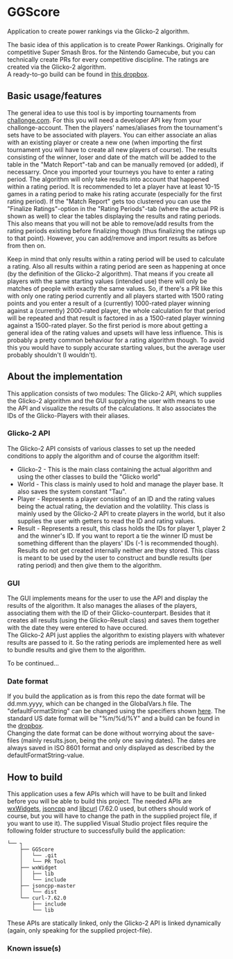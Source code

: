 # GGScore
Application to create power rankings via the Glicko-2 algorithm.

The basic idea of this application is to create Power Rankings.
Originally for competitive Super Smash Bros. for the Nintendo Gamecube, but you can technically create PRs for every competitive discipline.
The ratings are created via the Glicko-2 algorithm.  
A ready-to-go build can be found in [this dropbox][Download link for build].

## Basic usage/features

The general idea to use this tool is by importing tournaments from [challonge.com](https://www.challonge.com/). For this you will need a developer API key from your challonge-account.
Then the players' names/aliases from the tournament's sets have to be associated with players. You can either associate an alias with an existing player or create a new one (when importing the first tournament you will have to create all new players of course). The results consisting of the winner, loser and date of the match will be added to the table in the "Match Report"-tab and can be manually removed (or added), if necessarry. 
Once you imported your tourneys you have to enter a rating period. The algorithm will only take results into account that happened within a rating period. It is recommended to let a player have at least 10-15 games in a rating period to make his rating accurate (especially for the first rating period).
If the "Match Report" gets too clustered you can use the "Finalize Ratings"-option in the "Rating Periods"-tab (where the actual PR is shown as well) to clear the tables displaying the results and rating periods. This also means that you will not be able to remove/add results from the rating periods existing before finalizing though (thus finalizing the ratings up to that point). However, you can add/remove and import results as before from then on.

Keep in mind that only results within a rating period will be used to calculate a rating.
 Also all results within a rating period are seen as happening at once (by the definition of the Glicko-2 algorithm). That means if you create all players with the same starting values (intended use) there will only be matches of people with exactly the same values. So, if there's a PR like this with only one rating period currently and all players started with 1500 rating points and you enter a result of a (currently) 1000-rated player winning against a (currently) 2000-rated player, the whole calculation for that period will be repeated and that result is factored in as a 1500-rated player winning against a 1500-rated player. 
 So the first period is more about getting a general idea of the rating values and upsets will have less influence. 
 This is probably a pretty common behaviour for a rating algorithm though. To avoid this you would have to supply accurate starting values, but the average user probably shouldn't (I wouldn't).
 
 
## About the implementation
 
 This application consists of two modules: The Glicko-2 API, which supplies the Glicko-2 algorithm and the GUI supplying the user with means to use the API and visualize the results of the calculations. It also associates the IDs of the Glicko-Players with their aliases.
 
 ### Glicko-2 API
 
 The Glicko-2 API consists of various classes to set up the needed conditions to apply the algorithm and of course the algorithm itself:
 
 - Glicko-2 -
This is the main class containing the actual algorithm and using the other classes to build the "Glicko world"
 - World -
 This class is mainly used to hold and manage the player base. It also saves the system constant "Tau".
 - Player -
 Represents a player consisting of an ID and the rating values being the actual rating, the deviation and the volatility.
 This class is mainly used by the Glicko-2 API to create players in the world, but it also supplies the user with getters to read the ID and rating values.
 - Result -
 Represents a result, this class holds the IDs for player 1, player 2 and the winner's ID. If you want to report a tie the winner ID must be something different than the players' IDs (-1 is recommended though).
 Results do not get created internally neither are they stored. This class is meant to be used by the user to construct and bundle results (per rating period) and then give them to the algorithm.
 
 ### GUI
 
 The GUI implements means for the user to use the API and display the results of the algorithm. It also manages the aliases of the players, associating them with the ID of their Glicko-counterpart. 
 Besides that it creates all results (using the Glicko-Result class) and saves them together with the date they were entered to have occured.  
The Glicko-2 API just applies the algorithm to existing players with whatever results are passed to it. So the rating periods are implemented here as well to bundle results and give them to the algorithm.
 
 To be continued...
 
 ### Date format
 
 If you build the application as is from this repo the date format will be dd.mm.yyyy, which can be changed in the GlobalVars.h file. 
 The "defaultFormatString" can be changed using the specifiers shown [here](http://www.cplusplus.com/reference/ctime/strftime/). 
 The standard US date format will be "%m/%d/%Y" and a build can be found in the [dropbox][Download link for build].  
 Changing the date format can be done without worrying about the save-files (mainly results.json, being the only one saving dates). The dates are always saved in ISO 8601 format and only displayed as described by the defaultFormatString-value.
 
 ## How to build
 
 This application uses a few APIs which will have to be built and linked before you will be able to build this project.
 The needed APIs are [wxWidgets](https://wxwidgets.org/), [jsoncpp](https://github.com/open-source-parsers/jsoncpp) and [libcurl](https://curl.haxx.se/libcurl/) (7.62.0 used, but others should work of course, but you will have to change the path in the supplied project file, if you want to use it).
 The supplied Visual Studio project files require the following folder structure to successfully build the application:
 
 ```
 └── ┐
     ├── GGScore
     │   └── .git
     │   └── PR Tool 
     ├── wxWidget
     │   ├── lib
     │   └── include
     ├── jsoncpp-master
     │   └── dist
     └── curl-7.62.0
         ├── include
         └── lib
```
 These APIs are statically linked, only the Glicko-2 API is linked dynamically (again, only speaking for the supplied project-file).

### Known issue(s)


[Download link for build]: https://www.dropbox.com/sh/0f5kgb1ol10l076/AADQnKghLpe9jwq4Mr67W5Cwa?dl=0